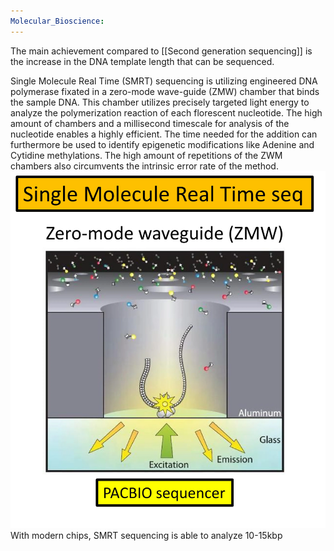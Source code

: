 ```yaml
---
Molecular_Bioscience:
---
```

The main achievement compared to [[Second generation sequencing]] is the increase in the DNA template length that can be sequenced. 

Single Molecule Real Time (SMRT) sequencing is utilizing engineered DNA polymerase fixated in a zero-mode wave-guide (ZMW) chamber that binds the sample DNA. This chamber utilizes precisely targeted light energy to analyze the polymerization reaction of each florescent nucleotide. 
The high amount of chambers and a millisecond timescale for analysis of the nucleotide enables a highly efficient. 
The time needed for the addition can furthermore be used to identify epigenetic modifications like Adenine and Cytidine methylations. The high amount of repetitions of the ZWM chambers also circumvents the intrinsic error rate of the method. ![](../Attachments/KBTN20%20Molecular%20Biotechnology%202.png)
With modern chips, SMRT sequencing is able to analyze 10-15kbp

